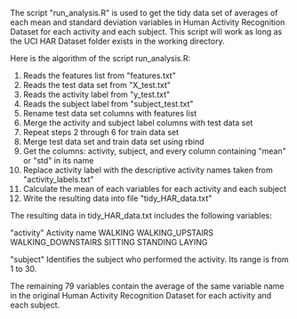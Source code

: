 The script "run_analysis.R" is used to get the tidy data set of averages of each mean and standard deviation variables in Human Activity Recognition Dataset for each activity and each subject. This script will work as long as the UCI HAR Dataset folder exists in the working directory.

Here is the algorithm of the script run_analysis.R:
1.	Reads the features list from "features.txt"
2.	Reads the test data set from "X_test.txt"
3.	Reads the activity label from "y_test.txt"
4.	Reads the subject label from "subject_test.txt"
5.	Rename test data set columns with features list
6. 	Merge the activity and subject label columns with test data set
7. 	Repeat steps 2 through 6 for train data set
8. 	Merge test data set and train data set using rbind
9.	Get the columns: activity, subject, and every column containing "mean" or "std" in its name
10.	Replace activity label with the descriptive activity names taken from "activity_labels.txt"
11.	Calculate the mean of each variables for each activity and each subject
12. Write the resulting data into file "tidy_HAR_data.txt"

The resulting data in tidy_HAR_data.txt includes the following variables:

"activity"
	Activity name
		WALKING
		WALKING_UPSTAIRS
		WALKING_DOWNSTAIRS
		SITTING
		STANDING
		LAYING
		
"subject"
	Identifies the subject who performed the activity.
	Its range is from 1 to 30.

The remaining 79 variables contain the average of the same variable name in the original Human Activity Recognition Dataset for each activity and each subject.